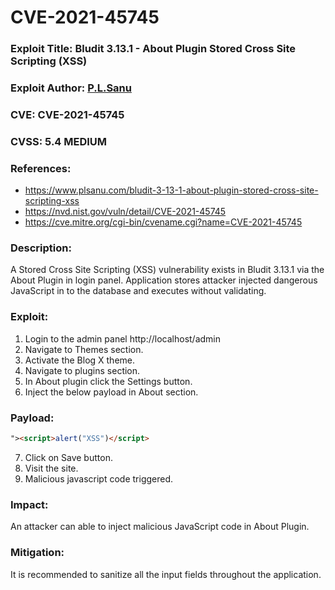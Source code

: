 # CVE-2021-45745

### Exploit Title: Bludit 3.13.1 - About Plugin Stored Cross Site Scripting (XSS)
### Exploit Author: <a href="https://www.plsanu.com">P.L.Sanu</a>
### CVE: CVE-2021-45745
### CVSS: 5.4 MEDIUM
### References: 
- https://www.plsanu.com/bludit-3-13-1-about-plugin-stored-cross-site-scripting-xss
- https://nvd.nist.gov/vuln/detail/CVE-2021-45745
- https://cve.mitre.org/cgi-bin/cvename.cgi?name=CVE-2021-45745

### Description:
A Stored Cross Site Scripting (XSS) vulnerability exists in Bludit
3.13.1 via the About Plugin in login panel. Application stores attacker injected dangerous JavaScript in to the database and executes without validating.

### Exploit:
1. Login to the admin panel http://localhost/admin
2. Navigate to Themes section.
3. Activate the Blog X theme.
4. Navigate to plugins section.
5. In About plugin click the Settings button.
5. Inject the below payload in About section.

### Payload:
```html
"><script>alert("XSS")</script>
```

7. Click on Save button.
8. Visit the site.
9. Malicious javascript code triggered.

### Impact:
An attacker can able to inject malicious JavaScript code in About Plugin.

### Mitigation:
It is recommended to sanitize all the input fields throughout the application.
